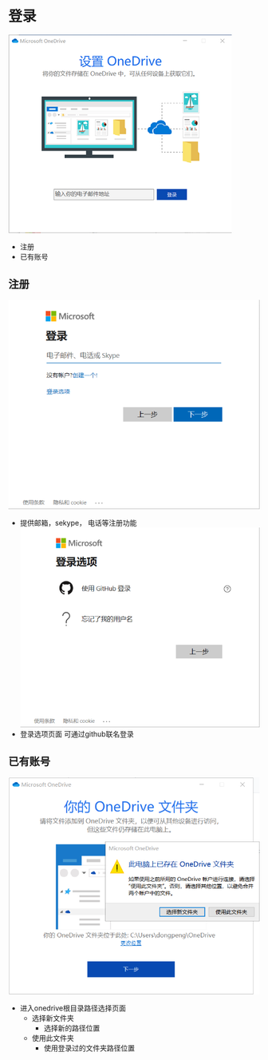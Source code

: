 # 登录
![](https://github.com/openthos/multiwin-analysis/blob/master/multiwindow/dongpeng/seafile_img/log_icon.png)
  - 注册
  - 已有账号
## 注册
![](https://github.com/openthos/multiwin-analysis/blob/master/multiwindow/dongpeng/seafile_img/log_icon1.png)
  - 提供邮箱，sekype， 电话等注册功能
![](https://github.com/openthos/multiwin-analysis/blob/master/multiwindow/dongpeng/seafile_img/log_icon2.png)
  - 登录选项页面 可通过github联名登录
## 已有账号
![](https://github.com/openthos/multiwin-analysis/blob/master/multiwindow/dongpeng/seafile_img/log_icon3.png)
  - 进入onedrive根目录路径选择页面
    - 选择新文件夹 
      - 选择新的路径位置
    - 使用此文件夹
      - 使用登录过的文件夹路径位置
